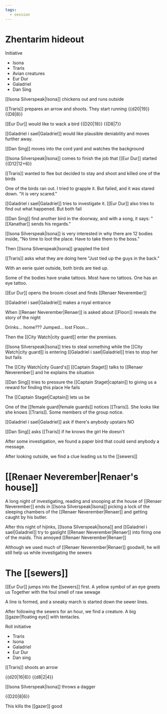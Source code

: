 ```yaml
---
tags:
  - session
---
```

# Zhentarim hideout

Initiative

- Isona
- Traris
- Avian creatures
- Eur Dur
- Galadriel
- Dan Sing

[[Isona Silverspeak|Isona]] chickens out and runs outside

[[Traris]] prepares an arrow and shoots. They start running
{{d20|19}} {{D8|8}}

[[Eur Dur]] would like to wack a bird
{{D20|18}} {{D8|7}}

[[Galadriel i sael|Galadriel]] would like plausible deniability and moves further away.

[[Dan Sing]] moves into the cord yard and watches the background

[[Isona Silverspeak|Isona]] comes to finish the job that [[Eur Dur]] started
{{D12|12+6}}

[[Traris]] wanted to flee but decided to stay and shoot and killed one of the birds

One of the birds ran out. I tried to grapple it. But failed, and it was stared down.
"It is very scared."

[[Galadriel i sael|Galadriel]] tries to investigate it. [[Eur Dur]] also tries to find out what happened. But both fail

[[Dan Sing]] find another bird in the doorway, and with a song, it says:
"[[Xanathar]] sends his regards."

[[Isona Silverspeak|Isona]] is very interested in why there are 12 bodies inside,
"No time to loot the place. Have to take them to the boss."

Then [[Isona Silverspeak|Isona]] grappled the bird

[[Traris]] asks what they are doing here
"Just tied up the guys in the back."

With an eerie quiet outside, both birds are tied up.

Some of the bodies have snake tattoos. Most have no tattoos. One has an eye tattoo.

[[Eur Dur]] opens the broom closet and finds [[Renaer Neverember]]

[[Galadriel i sael|Galadriel]] makes a royal entrance

When [[Renaer Neverember|Renaer]] is asked about [[Floon]] reveals the story of the night

Drinks... home??? Jumped... lost Floon...

Then the [[City Watch|city guard]] enter the premises.

[[Isona Silverspeak|Isona]] tries to steal something while the [[City Watch|city guard]] is entering
[[Galadriel i sael|Galadriel]] tries to stop her but fails

The [[City Watch|city Guard's]] [[Captain Staget]] talks to [[Renaer Neverember]] and he explains the situation

[[Dan Sing]] tries to pressure the [[Captain Staget|captain]] to giving us a reward for finding this place
He fails

The [[Captain Staget|Captain]] lets us be

One of the [[female guard|female guards]] notices [[Traris]]. She looks like she knows [[Traris]]. Some members of the group notice.

[[Galadriel i sael|Galadriel]] ask if there's anybody upstairs
NO

[[Dan Sing]] asks [[Traris]] if he knows the girl
He doesn't

After some investigation, we found a paper bird that could send anybody a message.

After looking outside, we find a clue leading us to the [[sewers]]

# [[Renaer Neverember|Renaer's house]]

A long night of investigating, reading and snooping at the house of [[Renaer Neverember]] ends in [[Isona Silverspeak|Isona]] picking a lock of the sleeping chambers of the [[Renaer Neverember|Renaer]] and getting caught by his butler.

After this night of hijinks, [[Isona Silverspeak|Isona]] and [[Galadriel i sael|Galadriel]] try to gaslight [[Renaer Neverember|Renaer]] into firing one of the maids. This annoyed [[Renaer Neverember|Renaer]]

Although we used much of [[Renaer Neverember|Renaer]] goodwill, he will still help us while investigating the sewers

# The [[sewers]]

[[Eur Dur]] jumps into the [[sewers]] first. A yellow symbol of an eye greets us
Together with the foul smell of raw sewage

A line is formed, and a sneaky march is started down the sewer lines.

After following the sewers for an hour, we find a creature.
A big [[gazer|floating eye]] with tentacles.

Roll initiative

- Traris
- Isona
- Galadriel
- Eur Dur
- Dan sing

[[Traris]] shoots an arrow

{{d20|16|6}}
{{d8|2|4}}

[[Isona Silverspeak|Isona]] throws a dagger

{{D20|8|6}}

This kills the [[gazer]] good
